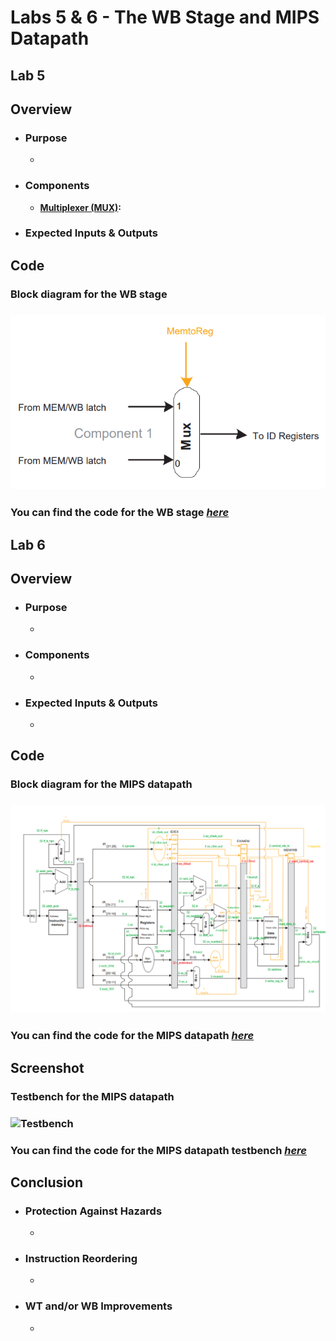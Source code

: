 # Labs 5 & 6 - The WB Stage and MIPS Datapath

## Lab 5
## Overview
- ### Purpose
  - 
- ### Components
  - [**Multiplexer (MUX)**](https://github.com/fctanglao/ComputerArchitectureLabs/blob/main/Labs%205%20%26%206/mux_2x1_32bit.v)**:**
- ### Expected Inputs & Outputs

## Code
### Block diagram for the WB stage
### ![Block diagram](https://github.com/fctanglao/ComputerArchitectureLabs/blob/main/Labs%205%20%26%206/wb%20stage%20block%20diagram.png)
### You can find the code for the WB stage [*here*]()

## Lab 6
## Overview
- ### Purpose
  - 
- ### Components
  - 
- ### Expected Inputs & Outputs
  - 

## Code
### Block diagram for the MIPS datapath
### ![Block diagram](https://github.com/fctanglao/ComputerArchitectureLabs/blob/main/Labs%205%20%26%206/mips%20datapath%20block%20diagram.png)
### You can find the code for the MIPS datapath [*here*]()

## Screenshot
### Testbench for the MIPS datapath
### ![Testbench]()
### You can find the code for the MIPS datapath testbench [*here*]()

## Conclusion
- ### Protection Against Hazards
  -   
- ### Instruction Reordering
  - 
- ### WT and/or WB Improvements
  - 
